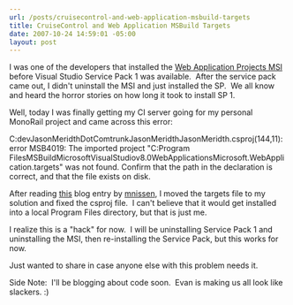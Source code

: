 ```yaml
---
url: /posts/cruisecontrol-and-web-application-msbuild-targets
title: CruiseControl and Web Application MSBuild Targets
date: 2007-10-24 14:59:01 -05:00
layout: post
---
```


I was one of the developers that installed the [Web Application Projects MSI](http://msdn2.microsoft.com/en-us/asp.net/Aa336618.aspx) before Visual Studio Service Pack 1 was available.  After the service pack came out, I didn't uninstall the MSI and just installed the SP.  We all know and heard the horror stories on how long it took to install SP 1.

Well, today I was finally getting my CI server going for my personal MonoRail project and came across this error:

C:devJasonMeridthDotComtrunkJasonMeridthJasonMeridth.csproj(144,11): error MSB4019: The imported project "C:Program FilesMSBuildMicrosoftVisualStudiov8.0WebApplicationsMicrosoft.WebApplication.targets" was not found. Confirm that the path in the <Import> declaration is correct, and that the file exists on disk.

After reading [this](http://weblogs.asp.net/mnissen/archive/2006/06/19/Building-Web-Application-Projects-with-CCNET.aspx#comments) blog entry by [mnissen](http://weblogs.asp.net/mnissen/default.aspx), I moved the targets file to my solution and fixed the csproj file.  I can't believe that it would get installed into a local Program Files directory, but that is just me.

I realize this is a "hack" for now.  I will be uninstalling Service Pack 1 and uninstalling the MSI, then re-installing the Service Pack, but this works for now.

Just wanted to share in case anyone else with this problem needs it.

Side Note:  I'll be blogging about code soon.  Evan is making us all look like slackers. :)
